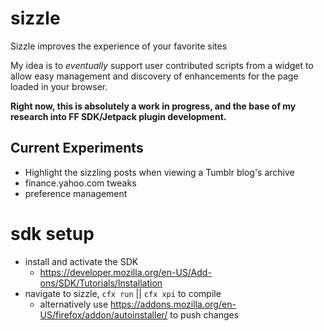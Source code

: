 sizzle
======

Sizzle improves the experience of your favorite sites

My idea is to _eventually_ support user contributed scripts from a
widget to allow easy management and discovery of enhancements for the
page loaded in your browser.

**Right now, this is absolutely a work in progress, and the base of my research
into FF SDK/Jetpack plugin development.**

Current Experiments
-------------------

* Highlight the sizzling posts when viewing a Tumblr blog's archive
* finance.yahoo.com tweaks
* preference management


sdk setup
=========

* install and activate the SDK
  * https://developer.mozilla.org/en-US/Add-ons/SDK/Tutorials/Installation
* navigate to sizzle, `cfx run` || `cfx xpi` to compile
  * alternatively use https://addons.mozilla.org/en-US/firefox/addon/autoinstaller/ to push changes

